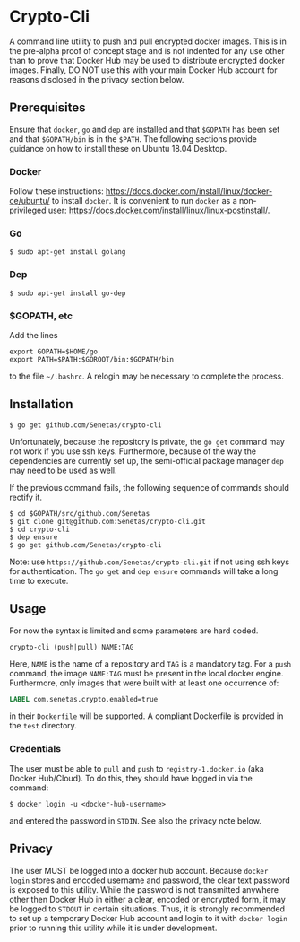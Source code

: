 # Crypto-Cli

A command line utility to push and pull encrypted docker images. This is in the pre-alpha proof of concept stage and is not indented for any use other than to prove that Docker Hub may be used to distribute encrypted docker images. Finally, DO NOT use this with your main Docker Hub account for reasons disclosed in the privacy section below.

## Prerequisites
Ensure that `docker`, `go` and `dep` are installed and that `$GOPATH` has been set and that `$GOPATH/bin` is in the `$PATH`.
The following sections provide guidance on how to install these on Ubuntu 18.04 Desktop.

### Docker
Follow these instructions: <https://docs.docker.com/install/linux/docker-ce/ubuntu/> to install `docker`.
It is convenient to run `docker` as a non-privileged user: <https://docs.docker.com/install/linux/linux-postinstall/>.

### Go
```console
$ sudo apt-get install golang
```

### Dep
```console
$ sudo apt-get install go-dep
```

### \$GOPATH, etc
Add the lines
```
export GOPATH=$HOME/go
export PATH=$PATH:$GOROOT/bin:$GOPATH/bin
```
to the file `~/.bashrc`. A relogin may be necessary to complete the process.

## Installation
```console
$ go get github.com/Senetas/crypto-cli
```
Unfortunately, because the repository is private, the `go get` command may not work if you use ssh keys.
Furthermore, because of the way the dependencies are currently set up, the semi-official package manager `dep` may need to be used as well.

If the previous command fails, the following sequence of commands should rectify it.
```console
$ cd $GOPATH/src/github.com/Senetas
$ git clone git@github.com:Senetas/crypto-cli.git
$ cd crypto-cli
$ dep ensure
$ go get github.com/Senetas/crypto-cli
```
Note: use `https://github.com/Senetas/crypto-cli.git` if not using ssh keys for authentication.
The `go get` and `dep ensure` commands will take a long time to execute.

## Usage
For now the syntax is limited and some parameters are hard coded.
```
crypto-cli (push|pull) NAME:TAG
```
Here, `NAME` is the name of a repository and `TAG` is a mandatory tag. For a `push` command, the image `NAME:TAG` must be present in the local docker engine. Furthermore, only images that were built with at least one occurrence of:
```Dockerfile
LABEL com.senetas.crypto.enabled=true
```
in their `Dockerfile` will be supported.
A compliant Dockerfile is provided in the `test` directory.

### Credentials
The user must be able to `pull` and `push` to `registry-1.docker.io` (aka Docker Hub/Cloud). To do this, they should have logged in via the command:
```console
$ docker login -u <docker-hub-username>
```
and entered the password in `STDIN`. See also the privacy note below.

## Privacy
The user MUST be logged into a docker hub account. Because `docker login` stores and encoded username and password, the clear text password is exposed to this utility. While the password is not transmitted anywhere other then Docker Hub in either a clear, encoded or encrypted form, it may be logged to `STDOUT` in certain situations. Thus, it is strongly recommended to set up a temporary Docker Hub account and login to it with `docker login` prior to running this utility while it is under development.
